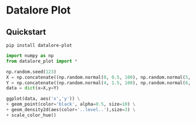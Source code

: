 # Datalore Plot

## Quickstart

`pip install datalore-plot`

```python
import numpy as np
from datalore_plot import *

np.random.seed(123)
X = np.concatenate((np.random.normal(0, 0.5, 100), np.random.normal(5, 1.5, 100)))
Y = np.concatenate((np.random.normal(4, 1.5, 100), np.random.normal(6, 2.0, 100)))
data = dict(x=X,y=Y)

ggplot(data, aes('x','y')) \
+ geom_point(color='black', alpha=0.5, size=10) \
+ geom_density2d(aes(color='..level..'),size=3) \
+ scale_color_hue()
````

